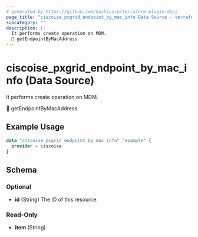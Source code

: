 ```yaml
---
# generated by https://github.com/hashicorp/terraform-plugin-docs
page_title: "ciscoise_pxgrid_endpoint_by_mac_info Data Source - terraform-provider-ciscoise"
subcategory: ""
description: |-
  It performs create operation on MDM.
  🚧 getEndpointByMacAddress
---
```


# ciscoise_pxgrid_endpoint_by_mac_info (Data Source)

It performs create operation on MDM.

🚧 getEndpointByMacAddress

## Example Usage

```terraform
data "ciscoise_pxgrid_endpoint_by_mac_info" "example" {
  provider = ciscoise
}
```

<!-- schema generated by tfplugindocs -->
## Schema

### Optional

- **id** (String) The ID of this resource.

### Read-Only

- **item** (String)


